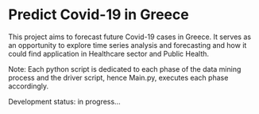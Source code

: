 # Predict Covid-19 in Greece
This project aims to forecast future Covid-19 cases in Greece. It serves as an opportunity to explore time series analysis and forecasting and how it could find application in Healthcare sector and Public Health.

Note: Each python script is dedicated to each phase of the data mining process and the driver script, hence Main.py, executes each phase accordingly.

Development status: in progress...
